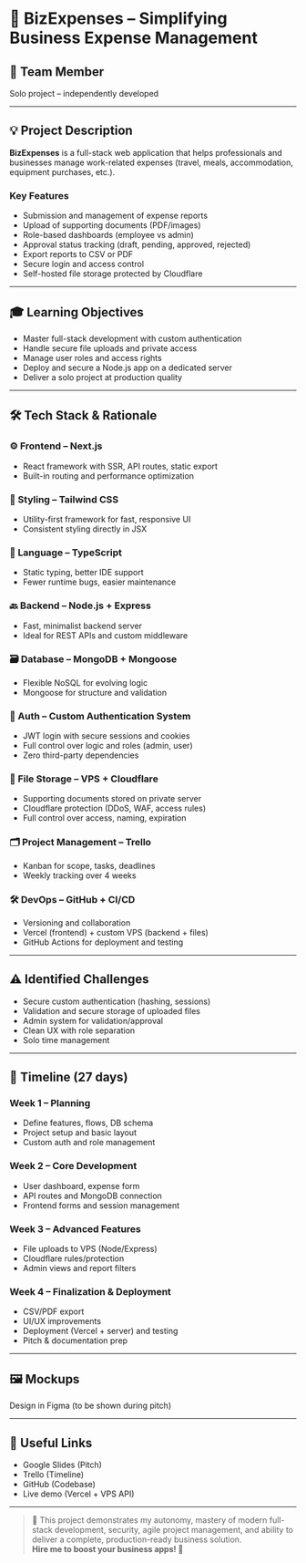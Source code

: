 # 💼 BizExpenses – Simplifying Business Expense Management

## 👤 Team Member
Solo project – independently developed

---

## 💡 Project Description

**BizExpenses** is a full-stack web application that helps professionals and businesses manage work-related expenses (travel, meals, accommodation, equipment purchases, etc.).

### Key Features
- Submission and management of expense reports
- Upload of supporting documents (PDF/images)
- Role-based dashboards (employee vs admin)
- Approval status tracking (draft, pending, approved, rejected)
- Export reports to CSV or PDF
- Secure login and access control
- Self-hosted file storage protected by Cloudflare

---

## 🎓 Learning Objectives

- Master full-stack development with custom authentication
- Handle secure file uploads and private access
- Manage user roles and access rights
- Deploy and secure a Node.js app on a dedicated server
- Deliver a solo project at production quality

---

## 🛠️ Tech Stack & Rationale

### ⚙️ Frontend – **Next.js**
- React framework with SSR, API routes, static export
- Built-in routing and performance optimization

### 🎨 Styling – **Tailwind CSS**
- Utility-first framework for fast, responsive UI
- Consistent styling directly in JSX

### 🧠 Language – **TypeScript**
- Static typing, better IDE support
- Fewer runtime bugs, easier maintenance

### 🔙 Backend – **Node.js + Express**
- Fast, minimalist backend server
- Ideal for REST APIs and custom middleware

### 🗃️ Database – **MongoDB + Mongoose**
- Flexible NoSQL for evolving logic
- Mongoose for structure and validation

### 🔐 Auth – **Custom Authentication System**
- JWT login with secure sessions and cookies
- Full control over logic and roles (admin, user)
- Zero third-party dependencies

### 🧾 File Storage – **VPS + Cloudflare**
- Supporting documents stored on private server
- Cloudflare protection (DDoS, WAF, access rules)
- Full control over access, naming, expiration

### 🗂️ Project Management – **Trello**
- Kanban for scope, tasks, deadlines
- Weekly tracking over 4 weeks

### 🛠️ DevOps – **GitHub + CI/CD**
- Versioning and collaboration
- Vercel (frontend) + custom VPS (backend + files)
- GitHub Actions for deployment and testing

---

## ⚠️ Identified Challenges

- Secure custom authentication (hashing, sessions)
- Validation and secure storage of uploaded files
- Admin system for validation/approval
- Clean UX with role separation
- Solo time management

---

## 📆 Timeline (27 days)

### Week 1 – Planning
- Define features, flows, DB schema
- Project setup and basic layout
- Custom auth and role management

### Week 2 – Core Development
- User dashboard, expense form
- API routes and MongoDB connection
- Frontend forms and session management

### Week 3 – Advanced Features
- File uploads to VPS (Node/Express)
- Cloudflare rules/protection
- Admin views and report filters

### Week 4 – Finalization & Deployment
- CSV/PDF export
- UI/UX improvements
- Deployment (Vercel + server) and testing
- Pitch & documentation prep

---

## 🖼️ Mockups
Design in Figma (to be shown during pitch)

---

## 🔗 Useful Links
- Google Slides (Pitch)
- Trello (Timeline)
- GitHub (Codebase)
- Live demo (Vercel + VPS API)

---

> 💬 This project demonstrates my autonomy, mastery of modern full-stack development, security, agile project management, and ability to deliver a complete, production-ready business solution.  
> **Hire me to boost your business apps! 🚀**